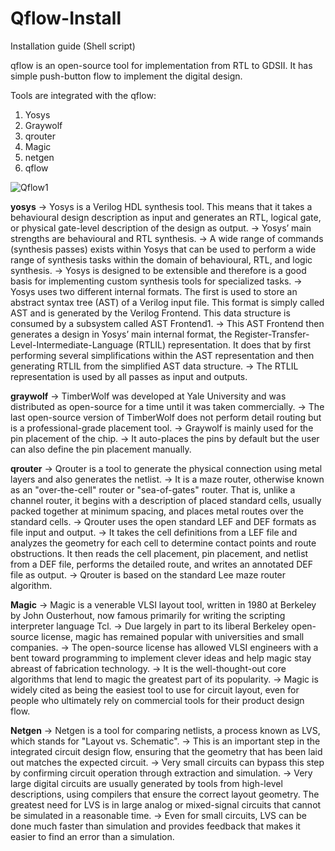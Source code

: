 # Qflow-Install
Installation guide (Shell script)

qflow is an open-source tool for implementation from RTL to GDSII. It has simple push-button flow to implement the digital design. 

Tools are integrated with the qflow: 
1. Yosys
2. Graywolf
3. qrouter
4. Magic
5. netgen
6. qflow

![Qflow1](https://github.com/RukmiChavda/Qflow-Install/assets/82014536/2d21c04a-c787-4e10-b830-28e078aad933)


**yosys**
-> Yosys is a Verilog HDL synthesis tool. This means that it takes a behavioural design description as input and generates an RTL, logical gate, or physical gate-level description of the design as output.
-> Yosys’ main strengths are behavioural and RTL synthesis. 
-> A wide range of commands (synthesis passes) exists within Yosys that can be used to perform a wide range of synthesis tasks within the domain of behavioural, RTL, and logic synthesis. 
-> Yosys is designed to be extensible and therefore is a good basis for implementing custom synthesis tools for specialized tasks.
-> Yosys uses two different internal formats. The first is used to store an abstract syntax tree (AST) of a Verilog input file. This format is simply called AST and is generated by the Verilog Frontend. This data structure is consumed by a subsystem called AST Frontend1.
-> This AST Frontend then generates a design in Yosys’ main internal format, the
Register-Transfer-Level-Intermediate-Language (RTLIL) representation. It does that by first performing several simplifications within the AST representation and then generating RTLIL from the simplified AST data structure. 
-> The RTLIL representation is used by all passes as input and outputs.


**graywolf**
-> TimberWolf was developed at Yale University and was distributed as open-source for
a time until it was taken commercially. 
-> The last open-source version of TimberWolf does not perform detail routing but is a professional-grade placement tool. 
-> Graywolf is mainly used for the pin placement of the chip. 
-> It auto-places the pins by default but the user can also define the pin placement manually.


**qrouter**
-> Qrouter is a tool to generate the physical connection using metal layers and also
generates the netlist. 
-> It is a maze router, otherwise known as an "over-the-cell" router or "sea-of-gates" router. That is, unlike a channel router, it begins with a description of placed standard cells, usually packed together at minimum spacing, and places metal routes over the standard cells. 
-> Qrouter uses the open standard LEF and DEF formats as file input and output.
-> It takes the cell definitions from a LEF file and analyzes the geometry for each cell to determine contact points and route obstructions. It then reads the cell placement, pin placement, and netlist from a DEF file, performs the detailed route, and writes an annotated DEF file as output. 
-> Qrouter is based on the standard Lee maze router algorithm.


**Magic**
-> Magic is a venerable VLSI layout tool, written in 1980 at Berkeley by John
Ousterhout, now famous primarily for writing the scripting interpreter language Tcl. -> Due largely in part to its liberal Berkeley open-source license, magic has remained popular with universities and small companies. 
-> The open-source license has allowed VLSI engineers with a bent toward programming to implement clever ideas and help magic stay abreast of fabrication technology.
-> It is the well-thought-out core algorithms that lend to magic the greatest part of its popularity. 
-> Magic is widely cited as being the easiest tool to use for circuit layout, even for people who ultimately rely on commercial tools for their product design flow.


**Netgen**
-> Netgen is a tool for comparing netlists, a process known as LVS, which stands for
"Layout vs. Schematic". 
-> This is an important step in the integrated circuit design flow, ensuring that the geometry that has been laid out matches the expected circuit. 
-> Very small circuits can bypass this step by confirming circuit operation through extraction and simulation. 
-> Very large digital circuits are usually generated by tools from high-level descriptions, using compilers that ensure the correct layout geometry. The greatest need for LVS is in large analog or mixed-signal circuits that cannot be simulated in a reasonable time.
-> Even for small circuits, LVS can be done much faster than simulation and provides feedback that makes it easier to find an error than a simulation.
